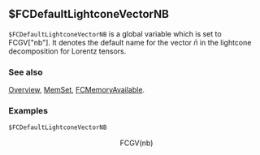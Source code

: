 ```mathematica
 
```

## $FCDefaultLightconeVectorNB

`$FCDefaultLightconeVectorNB` is  a global variable which is set to FCGV["nb"]. It denotes the default name for the vector $\bar{n}$ in the lightcone decomposition for Lorentz tensors.

### See also

[Overview](Extra/FeynCalc.md), [MemSet](MemSet.md), [FCMemoryAvailable](FCMemoryAvailable.md).

### Examples

```mathematica
$FCDefaultLightconeVectorNB
```

$$\text{FCGV}(\text{nb})$$